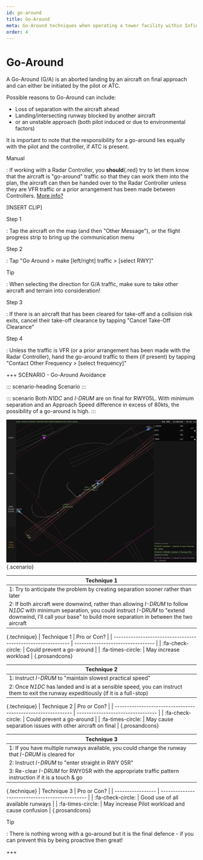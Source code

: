 ```yaml
---
id: go-around
title: Go-Around
meta: Go-Around techniques when operating a tower facility within Infinite Flight.
order: 4
---
```




# Go-Around



A Go-Around (G/A) is an aborted landing by an aircraft on final approach and can either be initiated by the pilot or ATC.



Possible reasons to Go-Around can include:



- Loss of separation with the aircraft ahead
- Landing/intersecting runway blocked by another aircraft
- or an unstable approach (both pilot induced or due to environmental factors)



It is important to note that the responsibility for a go-around lies equally with the pilot and the controller, if ATC is present.



Manual

: If working with a Radar Controller, you **should**{.red} try to let them know that the aircraft is "go-around" traffic so that they can work them into the plan, the aircraft can then be handed over to the Radar Controller unless they are VFR traffic or a prior arrangement has been made between Controllers. [More info?](/guide/atc-manual/3.-tower/3.5-exit-runway-go-around#3.5.4)



[INSERT CLIP]



Step 1

: Tap the aircraft on the map (and then "Other Message"), or the flight progress strip to bring up the communication menu



Step 2

: Tap "Go Around > make [left/right] traffic > [select RWY]"



Tip

: When selecting the direction for G/A traffic, make sure to take other aircraft and terrain into consideration! 



Step 3

: If there is an aircraft that has been cleared for take-off and a collision risk exits, cancel their take-off clearance by tapping "Cancel Take-Off Clearance"



Step 4

: Unless the traffic is VFR (or a prior arrangement has been made with the Radar Controller), hand the go-around traffic to them (if present) by tapping "Contact Other Frequency > [select frequency]"



+++ SCENARIO - Go-Around Avoidance

::: scenario-heading
Scenario
:::

::: scenario
Both *N1DC* and *I-DRUM* are on final for RWY05L. With minimum separation and an Approach Speed difference in excess of 80kts, the possibility of a go-around is high.
::: 

![](_images/manual/screens/atcg-pw-go-around.png){.scenario}

| Technique 1                                                  |
| ------------------------------------------------------------ |
| 1: Try to anticipate the problem by creating separation sooner rather than later |
| 2: If both aircraft were downwind, rather than allowing *I-DRUM* to follow *N1DC* with minimum separation, you could instruct *I-DRUM* to "extend downwind, I'll call your base" to build more separation in between the two aircraft |
{.technique}
| Technique 1 | Pro or Con?                       |
| ------------------------------------------------------------ | --------------------------------- |
| :fa-check-circle: | Could prevent a go-around |
| :fa-times-circle: | May increase workload |
{.prosandcons}




| Technique 2                                                  |
| ------------------------------------------------------------ |
| 1: Instruct *I-DRUM* to "maintain slowest practical speed"   |
| 2: Once *N1DC* has landed and is at a sensible speed, you can instruct them to exit the runway expeditiously (if it is a full-stop) |
{.technique}
| Technique 2 | Pro or Con?                       |
| ------------------------------------------------------------ | --------------------------------- |
| :fa-check-circle: | Could prevent a go-around |
| :fa-times-circle: | May cause separation issues with other aircraft on final |
{.prosandcons}




| Technique 3                                                  |
| ------------------------------------------------------------ |
| 1: If you have multiple runways available, you could change the runway that *I-DRUM* is cleared for |
| 2: Instruct *I-DRUM* to "enter straight in RWY 05R"          |
| 3: Re-clear *I-DRUM* for RWY05R with the appropriate traffic pattern instruction if it is a touch & go |
{.technique}
| Technique 3       | Pro or Con?                                     |
| ----------------- | ----------------------------------------------- |
| :fa-check-circle: | Good use of all available runways               |
| :fa-times-circle: | May increase Pilot workload and cause confusion |
{.prosandcons}



Tip

: There is nothing wrong with a go-around but it is the final defence - if you can prevent this by being proactive then great! 

+++
